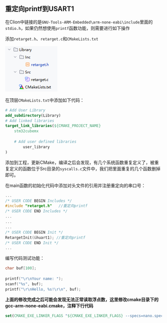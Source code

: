 ## 重定向printf到USART1

在Clion中链接的是`GNU-Tools-ARM-Embedded\arm-none-eabi\include`里面的`stdio.h`，如果仍然想使用`printf`函数功能，则需要进行如下操作

添加`retarget.h`、`retarget.c`和`CMakeLists.txt`

![image-20250806214128503](Pictures/image-20250806214128503.png)

在顶层`CMakeLists.txt`中添加如下代码：

```cmake
# Add User Library
add_subdirectory(Library)
# Add linked libraries
target_link_libraries(${CMAKE_PROJECT_NAME}
    stm32cubemx

    # Add user defined libraries
        user_library
)
```

添加到工程，更新CMake，编译之后会发现，有几个系统函数重复定义了，被重复定义的函数位于Src目录的`syscalls.c`文件中，我们把里面重复的几个函数删掉即可。

在main函数的初始化代码中添加对头文件的引用并注册重定向的串口号：

```c
...
/* USER CODE BEGIN Includes */
#include "retarget.h"   //重定向printf
/* USER CODE END Includes */
...
...
...
/* USER CODE BEGIN Init */
RetargetInit(&huart1); //重定向printf
/* USER CODE END Init */
...
```

编写代码测试功能：

```c
char buf[100];

printf("\r\nYour name: ");
scanf("%s", buf);
printf("\r\nHello, %s!\r\n", buf);
```

**上面的修改完成之后可能会发现无法正常读取浮点数，这里修改cmake目录下的gcc-arm-none-eabi.cmake，注释下行代码**

```cmake
set(CMAKE_EXE_LINKER_FLAGS "${CMAKE_EXE_LINKER_FLAGS} --specs=nano.specs")
```


